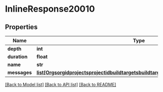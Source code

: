 # InlineResponse20010

## Properties
Name | Type | Description | Notes
------------ | ------------- | ------------- | -------------
**depth** | **int** |  | [optional] 
**duration** | **float** |  | 
**name** | **str** |  | 
**messages** | [**list[OrgsorgidprojectsprojectidbuildtargetsbuildtargetidbuildsnumberstepsMessages]**](OrgsorgidprojectsprojectidbuildtargetsbuildtargetidbuildsnumberstepsMessages.md) |  | [optional] 

[[Back to Model list]](../README.md#documentation-for-models) [[Back to API list]](../README.md#documentation-for-api-endpoints) [[Back to README]](../README.md)


